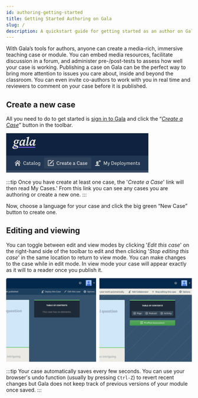 ```yaml
---
id: authoring-getting-started
title: Getting Started Authoring on Gala
slug: /
description: A quickstart guide for getting started as an author on Gala
---
```


With Gala’s tools for authors, anyone can create a media-rich, immersive teaching case or module.
You can embed media resources, facilitate discussion in a forum, and administer pre-/post-tests to assess how well your case is working.
Publishing a case on Gala can be the perfect way to bring more attention to issues you care about, inside and beyond the classroom. You can even invite co-authors to work with you in real time and reviewers to comment on your case before it is published.

## Create a new case

All you need to do to get started is [sign in to Gala](https://www.learngala.com/en/readers/sign_in) and click the “*[Create a Case](https://www.learngala.com/my_cases)*” button in the toolbar.

![Click 'Create a case' on the left side of the toolbar'](./assets/authoring-create-a-case.png)

:::tip
Once you have create at least one case, the '*Create a Case*' link will then read My Cases.' From this link you can see any cases you are authoring or create a new one.
:::

Now, choose a language for your case and click the big green “New Case” button to create one.

## Editing and viewing

You can toggle between edit and view modes by clicking '*Edit this case*' on the right-hand side of the toolbar to edit and then clicking '*Stop editing this case*' in the same location to return to view mode. You can make changes to the case while in edit mode. In view mode your case will appear exactly as it will to a reader once you publish it.

![Toggle between edit and view mode](./assets/authoring-view-and-edit.png)

:::tip
Your case automatically saves every few seconds. You can use your browser's undo function (usually by pressing ```Ctrl-Z```) to revert recent changes but Gala does not keep track of previous versions of your module once saved.
:::
